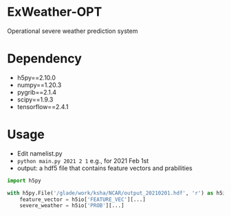 # ExWeather-OPT
Operational severe weather prediction system

# Dependency

* h5py==2.10.0
* numpy==1.20.3
* pygrib==2.1.4
* scipy==1.9.3
* tensorflow==2.4.1

# Usage
* Edit namelist.py
* `python main.py 2021 2 1` e.g., for 2021 Feb 1st
* output: a hdf5 file that contains feature vectors and prabilities
```python
import h5py

with h5py.File('/glade/work/ksha/NCAR/output_20210201.hdf', 'r') as h5io:
    feature_vector = h5io['FEATURE_VEC'][...]
    severe_weather = h5io['PROB'][...]
```

